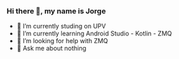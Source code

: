 ### Hi there 👋, my name is Jorge

- 🔭 I’m currently studing on UPV
- 🌱 I’m currently learning Android Studio - Kotlin - ZMQ
- 🤔 I’m looking for help with ZMQ
- 💬 Ask me about nothing
